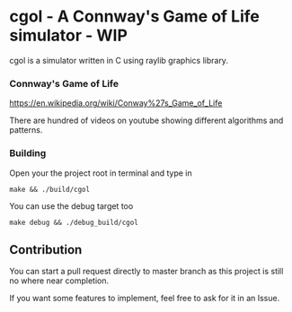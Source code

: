 # cgol - A Connway's Game of Life simulator - WIP

cgol is a simulator written in C using raylib graphics library. 

### Connway's Game of Life

https://en.wikipedia.org/wiki/Conway%27s_Game_of_Life

There are hundred of videos on youtube showing different algorithms and patterns.

### Building

Open your the project root in terminal and type in

```
make && ./build/cgol
```

You can use the debug target too

```
make debug && ./debug_build/cgol
```

## Contribution

You can start a pull request directly to master branch as this project is still no where near completion.

If you want some features to implement, feel free to ask for it in an Issue. 